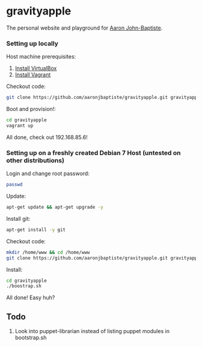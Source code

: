 gravityapple
============

The personal website and playground for [Aaron John-Baptiste](http://gravityapple.com). 

### Setting up locally

Host machine prerequisites:

1. [Install VirtualBox](https://www.virtualbox.org/wiki/Downloads)
2. [Install Vagrant](http://downloads.vagrantup.com)

Checkout code:

```bash
git clone https://github.com/aaronjbaptiste/gravityapple.git gravityapple
```

Boot and provision!:

```bash
cd gravityapple
vagrant up
```

All done, check out 192.168.85.6!

### Setting up on a freshly created Debian 7 Host (untested on other distributions)

Login and change root password:

```bash
passwd
```

Update:

```bash
apt-get update && apt-get upgrade -y
```

Install git:

```bash
apt-get install -y git
```

Checkout code:

```bash
mkdir /home/www && cd /home/www
git clone https://github.com/aaronjbaptiste/gravityapple.git gravityapple
```

Install:

```bash
cd gravityapple
./boostrap.sh
```

All done! Easy huh?

Todo
----

1. Look into puppet-librarian instead of listing puppet modules in bootstrap.sh